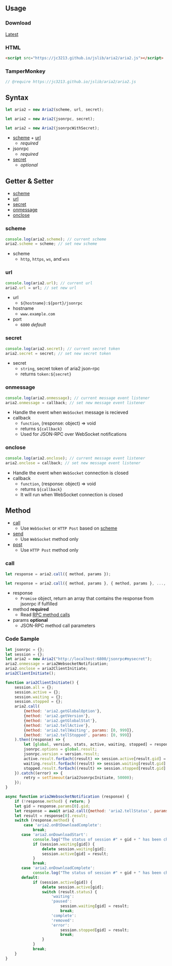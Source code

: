## Usage

### Download
[Latest](https://jc3213.github.io/jslib/aria2/aria2.js)

### HTML
```HTML
<script src="https://jc3213.github.io/jslib/aria2/aria2.js"></script>
```

### TamperMonkey
```javascript
// @require https://jc3213.github.io/jslib/aria2/aria2.js
```

## Syntax
```javascript
let aria2 = new Aria2(scheme, url, secret);
```
```javascript
let aria2 = new Aria2(jsonrpc, secret);
```
```javascript
let aria2 = new Aria2(jsonrpcWithSecret);
```

- [scheme](#scheme) + [url](#url)
    - *required*
- jsonrpc
    - *required*
- [secret](#secret)
    - *optional*

## Getter & Setter
- [scheme](#scheme)
- [url](#url)
- [secret](#secret)
- [onmessage](#onmessage)
- [onclose](#onclose)

### scheme
```javascript
console.log(aria2.scheme); // current scheme
aria2.scheme = scheme; // set new scheme
```
- scheme
    - `http`, `https`, `ws`, and `wss`

### url
```javascript
console.log(aria2.url); // current url
aria2.url = url; // set new url
```
- url
    - `${hostname}:${port}/jsonrpc`
- hostname
    - `www.example.com`
- port
    - `6800` *default*

### secret
```javascript
console.log(aria2.secret); // current secret token
aria2.secret = secret; // set new secret token
```
- secret
    - `string`, secret token of aria2 json-rpc
    - returns `token:${secret}`

### onmessage
```javascript
console.log(aria2.onmessage); // current message event listener
aria2.onmessage = callback; // set new message event listener
```
- Handle the event when `WebSocket` message is recieved
- callback
    - `function`, (response: object) => void
    - returns `${callback}`
    - Used for JSON-RPC over WebSocket notifications

### onclose
```javascript
console.log(aria2.onclose); // current message event listener
aria2.onclose = callback; // set new message event listener
```
- Handle the event when `WebSocket` connection is closed
- callback
    - `function`, (response: object) => void
    - returns `${callback}`
    - It will run when WebSocket connection is closed

## Method
- [call](#call)
    - Use `WebSocket` or `HTTP Post` based on [scheme](#scheme)
- [send](#call)
    - Use `WebSocket` method only
- [post](#call)
    - Use `HTTP Post` method only

### call
```javascript
let response = aria2.call({ method, params });
```
```javascript
let response = aria2.call({ method, params }, { method, params }, ..., { method, params });
```

- response
    - `Promise` object, return an array that contains the response from jsonrpc if fulfilled
- method **required**
    - Read [RPC method calls](https://aria2.github.io/manual/en/html/aria2c.html#methods)
- params **optional**
    - JSON-RPC method call parameters

### Code Sample
```javascript
let jsonrpc = {};
let session = {};
let aria2 = new Aria2("http://localhost:6800/jsonrpc#mysecret");
aria2.onmessage = aria2WebsocketNotification;
aria2.onclose = aria2ClientInitiate;
aria2ClientInitiate();

function aria2ClientInitiate() {
    session.all = {};
    session.active = {};
    session.waiting = {};
    session.stopped = {};
    aria2.call(
        {method: 'aria2.getGlobalOption'},
        {method: 'aria2.getVersion'},
        {method: 'aria2.getGlobalStat'},
        {method: 'aria2.tellActive'},
        {method: 'aria2.tellWaiting', params: [0, 999]},
        {method: 'aria2.tellStopped', params: [0, 999]}
    ).then((response) => {
        let [global, version, stats, active, waiting, stopped] = response;
        jsonrpc.options = global.result;
        jsonrpc.version = version.result;
        active.result.forEach((result) => session.active[result.gid] = session.all[result.gid] = result);
        waiting.result.forEach((result) => session.waiting[result.gid] = session.all[result.gid] = result);
        stopped.result.forEach((result) => session.stopped[result.gid] = session.all[result.gid] = result);
    }).catch((error) => {
        retry = setTimeout(aria2JsonrpcInitiate, 50000);
    });
}

async function aria2WebsocketNotification (response) {
    if (!response.method) { return; }
    let gid = response.params[0].gid;
    let response = await aria2.call({method: 'aria2.tellStatus', params: [gid]});
    let result = response[0].result;
    switch (response.method) {
        case 'aria2.onBtDownloadComplete':
            break;
       case 'aria2.onDownloadStart':
            console.log("The status of session #" + gid + " has been changed to \"active\"");
            if (session.waiting[gid]) {
                delete session.waiting[gid];
                session.active[gid] = result;
            }
            break;
       case 'aria2.onDownloadComplete':
            console.log("The status of session #" + gid + " has been changed to \"complete\"");
       default:
            if (session.active[gid]) {
                delete session.active[gid];
                switch (result.status) {
                    'waiting':
                    'paused':
                        session.waiting[gid] = result;
                        break;
                    'complete':
                    'removed':
                    'error':
                        session.stopped[gid] = result;
                        break;
                }
            }
            break;
    }
}
```
